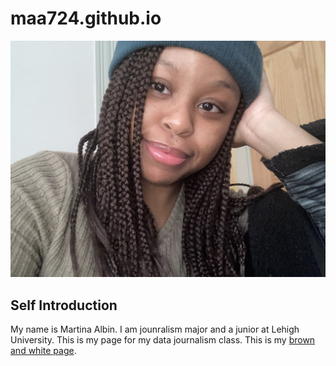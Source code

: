 # maa724.github.io
![LU](https://github.com/maa724/maa724.github.io/blob/main/IMG_0596.jpeg)
## Self Introduction
My name is Martina Albin. I am jounralism major and a junior at Lehigh University. This is my page for my data journalism class.
This is my [brown and white page](https://thebrownandwhite.com/author/maa724/).
